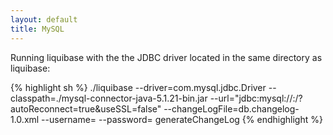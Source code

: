 ```yaml
---
layout: default
title: MySQL
---
```


Running liquibase with the the JDBC driver located in the same directory as liquibase:

{% highlight sh %}
./liquibase
  --driver=com.mysql.jdbc.Driver 
  --classpath=./mysql-connector-java-5.1.21-bin.jar 
  --url="jdbc:mysql://<IP OR HOSTNAME>:<PORT>/<SCHEMA NAME>?autoReconnect=true&amp;useSSL=false" 
  --changeLogFile=db.changelog-1.0.xml 
  --username=<MYSQL USERNAME>
  --password=<MYSQL PASSWORD>
  generateChangeLog
{% endhighlight %}
